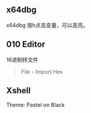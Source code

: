 ## x64dbg
x64dbg 按h点击变量，可以高亮。


## 010 Editor
16进制转文件
> File - Import Hex


## Xshell
Theme: Pastel on Black

